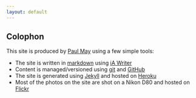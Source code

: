 ```yaml
---
layout: default
---
```

## Colophon

This site is produced by <a href="/about">Paul May</a> using a few simple tools:

* The site is written in <a href="http://daringfireball.net/projects/markdown/">markdown</a> using <a href="http://www.iawriter.com">iA Writer</a>
* Content is managed/versioned using <a href="http://git-scm.com/">git</a> and <a href="http://www.github.com">GitHub</a>
* The site is generated using <a href="https://github.com/mojombo/jekyll/wiki">Jekyll</a> and hosted on <a href="http://www.heroku.com">Heroku</a>
* Most of the photos on the site are shot on a Nikon D80 and hosted on <a href="http://www.flickr.com/paulmmay">Flickr</a>
 